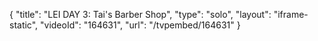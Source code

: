 {
    "title": "LEI DAY 3: Tai's Barber Shop",
    "type": "solo",
    "layout": "iframe-static",
    "videoId": "164631",
    "url": "\/tvpembed\/164631"
}